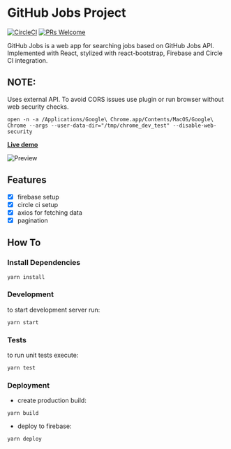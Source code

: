 # GitHub Jobs Project
[![CircleCI](https://circleci.com/gh/chornaya-com/github-jobs/tree/master.svg?style=svg&circle-token=63f6f27e841f7eff22bbd348eaee6daf742f2c66)](https://circleci.com/gh/chornaya-com/github-jobs/tree/master)
[![PRs Welcome](https://img.shields.io/badge/PRs-welcome-brightgreen.svg)](#)

GitHub Jobs is a web app for searching jobs based on GitHub Jobs API.
Implemented with React, stylized with react-bootstrap, Firebase and Circle CI integration.

## NOTE: 
Uses external API. To avoid CORS issues use plugin or run browser without web security checks.
```
open -n -a /Applications/Google\ Chrome.app/Contents/MacOS/Google\ Chrome --args --user-data-dir="/tmp/chrome_dev_test" --disable-web-security
```

[**Live demo**](https://github-jobs-861b5.web.app/)

![Preview](https://user-images.githubusercontent.com/61564546/107790967-4dca2400-6d4b-11eb-9fc4-e35048574081.png)

## Features

- [x] firebase setup
- [x] circle ci setup
- [x] axios for fetching data
- [x] pagination

## How To
### Install Dependencies
```
yarn install
```
### Development
to start development server run:
```
yarn start
```
### Tests
to run unit tests execute:
```
yarn test
```
### Deployment
- create production build:
```
yarn build
```
- deploy to firebase:
```
yarn deploy
```

